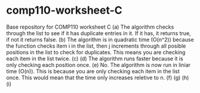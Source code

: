# comp110-worksheet-C
Base repository for COMP110 worksheet C
(a) The algorithm checks through the list to see if it has duplicate entries in it. If it has, it returns true, if not it returns false.
(b) The algorithm is in quadratic time (O(n^2)) because the function checks item i in the list, then j increments through all posible positions in the list to check for duplicates. This means you are checking each item in the list twice.
(c)
(d) The algorithm runs faster because it is only checking each position once.
(e) No. The algorithm is now run in liniar time (O(n)). This is because you are only checking each item in the list once. This would mean that the time only increases reletive to n.
(f)
(g)
(h)
(i)
